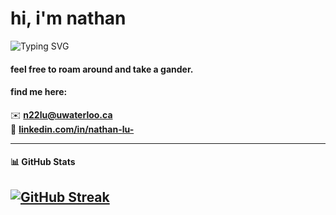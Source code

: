 # hi, i'm nathan

<img src="https://readme-typing-svg.demolab.com?font=Fira+Code&pause=1000&color=74dbca&center=false&vCenter=true&width=435&lines=engineering+@+UWaterloo.;data+science+%7C+ml+%7C+software+dev.;currently+building+cool+things." alt="Typing SVG" />

#### feel free to roam around and take a gander.

#### find me here:  
✉️ **[n22lu@uwaterloo.ca](mailto:n22lu@uwaterloo.ca)**  
🔗 **[linkedin.com/in/nathan-lu-](https://www.linkedin.com/in/nathan-lu-/)**

---
#### 📊 GitHub Stats
[![GitHub Streak](https://streak-stats.demolab.com/?user=NathanL15&theme=dark&hide_border=true)](https://git.io/streak-stats)
---
